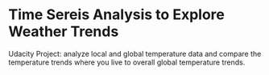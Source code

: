 # Time Sereis Analysis to Explore Weather Trends
Udacity Project: analyze local and global temperature data and compare the temperature trends where you live to overall global temperature trends.

